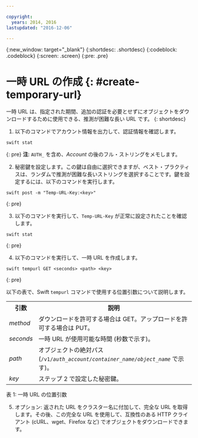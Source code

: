 ```yaml
---

copyright:
  years: 2014, 2016
lastupdated: "2016-12-06"

---
```


{:new_window: target="_blank"}
{:shortdesc: .shortdesc}
{:codeblock: .codeblock}
{:screen: .screen}
{:pre: .pre}


# 一時 URL の作成 {: #create-temporary-url}

一時 URL は、指定された期間、追加の認証を必要とせずにオブジェクトをダウンロードするために使用できる、推測が困難な長い URL です。
{: shortdesc}


1. 以下のコマンドでアカウント情報を出力して、認証情報を確認します。

  ```
swift stat
```
  {: pre}
  **注**: `AUTH_` を含め、*Account* の後のフル・ストリングをメモします。

2. 秘密鍵を設定します。この鍵は自由に選択できますが、ベスト・プラクティスは、ランダムで推測が困難な長いストリングを選択することです。鍵を設定するには、以下のコマンドを実行します。

  ```
swift post -m "Temp-URL-Key:<key>"
```
  {: pre}

3. 以下のコマンドを実行して、`Temp-URL-Key` が正常に設定されたことを確認します。

  ```
swift stat
```
  {: pre}

4. 以下のコマンドを実行して、一時 URL を作成します。

  ```
swift tempurl GET <seconds> <path> <key>
```
  {: pre}

  以下の表で、Swift `tempurl` コマンドで使用する位置引数について説明します。
  <table>
    <tr>
      <th> 引数 </th>
      <th> 説明 </th>
    </tr>
    <tr>
      <td> <i> method </i> </td>
      <td> ダウンロードを許可する場合は GET。アップロードを許可する場合は PUT。</td>
    </tr>
    <tr>
      <td> <i> seconds </i> </td>
      <td> 一時 URL が使用可能な時間 (秒数で示す)。</td>
    </tr>
    <tr>
      <td> <i> path </i> </td>
      <td> オブジェクトの絶対パス (<code>/v1/<i>auth_account</i>/<i>container_name</i>/<i>object_name</i></code> で示す)。</td>
    </tr>
    <tr>
      <td> <i> key </i> </td>
      <td> ステップ 2 で設定した秘密鍵。</td>
    </tr>
  </table>

  表 1: 一時 URL の位置引数

5. オプション: 返された URL をクラスター名に付加して、完全な URL を取得します。その後、この完全な URL を使用して、互換性のある HTTP クライアント (cURL、wget、Firefox など) でオブジェクトをダウンロードできます。

